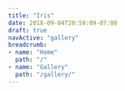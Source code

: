 ```yaml
---
title: "Iris"
date: 2018-09-04T20:59:09-07:00
draft: true
navActive: "gallery"
breadcrumb:
- name: "Home"
  path: "/"
- name: "Gallery"
  path: "/gallery/"
---
```


